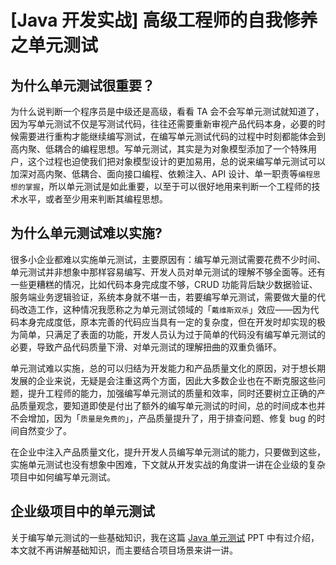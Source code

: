 # [Java 开发实战] 高级工程师的自我修养之单元测试

## 为什么单元测试很重要？

为什么说判断一个程序员是中级还是高级，看看 TA 会不会写单元测试就知道了，因为写单元测试不仅是写测试代码，往往还需要重新审视产品代码本身，必要的时候需要进行重构才能继续编写测试，在编写单元测试代码的过程中时刻都能体会到高内聚、低耦合的编程思想。写单元测试，其实是为对象模型添加了一个特殊用户，这个过程也迫使我们把对象模型设计的更加易用，总的说来编写单元测试可以加深对高内聚、低耦合、面向接口编程、依赖注入、API 设计、单一职责等`编程思想的掌握`，所以单元测试是如此重要，以至于可以很好地用来判断一个工程师的技术水平，或者至少用来判断其编程思想。

## 为什么单元测试难以实施?

很多小企业都难以实施单元测试，主要原因有：编写单元测试需要花费不少时间、单元测试并非想象中那样容易编写、开发人员对单元测试的理解不够全面等。还有一些更糟糕的情况，比如代码本身完成度不够，CRUD 功能背后缺少数据验证、服务端业务逻辑验证，系统本身就不堪一击，若要编写单元测试，需要做大量的代码改造工作，这种情况我愿称之为单元测试领域的「`戴维斯双杀`」效应——因为代码本身完成度低，原本完善的代码应当具有一定的复杂度，但在开发时却实现的极为简单，只满足了表面的功能，开发人员认为过于简单的代码没有编写单元测试的必要，导致产品代码质量下滑、对单元测试的理解扭曲的双重负循环。

单元测试难以实施，总的可以归结为开发能力和产品质量文化的原因，对于想长期发展的企业来说，无疑是会注重这两个方面，因此大多数企业也在不断克服这些问题，提升工程师的能力，加强编写单元测试的质量和效率，同时还要树立正确的产品质量观念，要知道即使是付出了额外的编写单元测试的时间，总的时间成本也并不会增加，因为「`质量是免费的`」，产品质量提升了，用于排查问题、修复 bug 的时间自然变少了。

在企业中注入产品质量文化，提升开发人员编写单元测试的能力，只要做到这些，实施单元测试也没有想象中困难，下文就从开发实战的角度讲一讲在企业级的复杂项目中如何编写单元测试。

## 企业级项目中的单元测试

关于编写单元测试的一些基础知识，我在这篇 [Java 单元测试](java单元测试.pptx) PPT 中有过介绍，本文就不再讲解基础知识，而主要结合项目场景来讲一讲。

